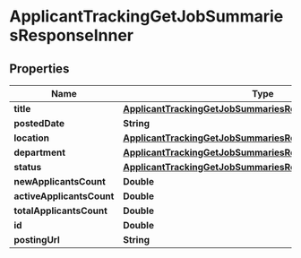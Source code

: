 

# ApplicantTrackingGetJobSummariesResponseInner


## Properties

| Name | Type | Description | Notes |
|------------ | ------------- | ------------- | -------------|
|**title** | [**ApplicantTrackingGetJobSummariesResponseInnerTitle**](ApplicantTrackingGetJobSummariesResponseInnerTitle.md) |  |  [optional] |
|**postedDate** | **String** |  |  [optional] |
|**location** | [**ApplicantTrackingGetJobSummariesResponseInnerLocation**](ApplicantTrackingGetJobSummariesResponseInnerLocation.md) |  |  [optional] |
|**department** | [**ApplicantTrackingGetJobSummariesResponseInnerDepartment**](ApplicantTrackingGetJobSummariesResponseInnerDepartment.md) |  |  [optional] |
|**status** | [**ApplicantTrackingGetJobSummariesResponseInnerStatus**](ApplicantTrackingGetJobSummariesResponseInnerStatus.md) |  |  [optional] |
|**newApplicantsCount** | **Double** |  |  [optional] |
|**activeApplicantsCount** | **Double** |  |  [optional] |
|**totalApplicantsCount** | **Double** |  |  [optional] |
|**id** | **Double** |  |  [optional] |
|**postingUrl** | **String** |  |  [optional] |



